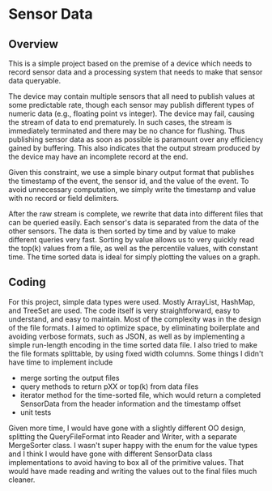 # Sensor Data

## Overview
This is a simple project based on the premise of a device which needs to record sensor data and a 
processing system that needs to make that sensor data queryable. 

The device may contain multiple sensors that all need to publish values at some predictable rate,
though each sensor may publish different types of numeric data (e.g., floating point vs integer).
The device may fail, causing the stream of data to end prematurely. In such cases, the stream is
immediately terminated and there may be no chance for flushing. Thus publishing sensor data as
soon as possible is paramount over any efficiency gained by buffering. This also indicates that
the output stream produced by the device may have an incomplete record at the end. 

Given this constraint, we use a simple binary output format that publishes the timestamp of the event,
the sensor id, and the value of the event. To avoid unnecessary computation, we simply
write the timestamp and value with no record or field delimiters. 

After the raw stream is complete, we rewrite that data into different files that can be queried
easily. Each sensor's data is separated from the data of the other sensors. The data is then sorted
by time and by value to make different queries very fast. Sorting by value allows us to very quickly
read the top(k) values from a file, as well as the percentile values, with constant time. The time
sorted data is ideal for simply plotting the values on a graph. 

## Coding
For this project, simple data types were used. Mostly ArrayList, HashMap, and TreeSet are used.
The code itself is very straightforward, easy to understand, and easy to maintain. Most of the 
complexity was in the design of the file formats. I aimed to optimize space, by eliminating 
boilerplate and avoiding verbose formats, such as JSON, as well as by implementing a simple 
run-length encoding in the time sorted data file. I also tried to make the file formats
splittable, by using fixed width columns. Some things I didn't have time to implement include

* merge sorting the output files
* query methods to return pXX or top(k) from data files
* iterator method for the time-sorted file, which would return a completed SensorData from the header information and the timestamp offset
* unit tests

Given more time, I would have gone with a slightly different OO design, splitting the 
QueryFileFormat into Reader and Writer, with a separate MergeSorter class. I wasn't super happy 
with the enum for the value types and I think I would have gone with different SensorData class 
implementations to avoid having to box all of the primitive values. That would have made reading 
and writing the values out to the final files much cleaner.    